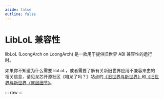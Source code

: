 ```yaml
---
aside: false
outline: false
---
```

# LibLoL 兼容性

libLoL (LoongArch on LoongArch) 是一款用于提供旧世界 ABI 兼容性的运行时。

如果你不知道为什么需要 libLoL，或者需要了解有关新旧世界应用不兼容来由的相关信息，请见龙芯开源社区《咱龙了吗？》站点的[《旧世界与新世界》](https://areweloongyet.com/docs/old-and-new-worlds)和[《旧世界与新世界（底层细节》](https://areweloongyet.com/docs/world-compat-details/)。

<liblolTagsInfo />

::: raw
<ClientOnly>
    <liblolList />
</ClientOnly>
:::

<script setup>
    import liblolTagsInfo from "./components/tags/liblol_tagsinfo.vue"
    import liblolList from "./components/liblol.vue"
</script>